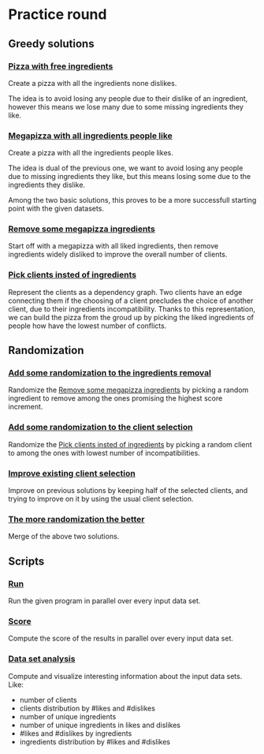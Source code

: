 # Practice round

## Greedy solutions

### [Pizza with free ingredients](no_disliked_ingredients.py)

Create a pizza with all the ingredients none dislikes.

The idea is to avoid losing any people due to their dislike of an ingredient,
however this means we lose many due to some missing ingredients they like.

### [Megapizza with all ingredients people like](all_liked-ingredients.py)

Create a pizza with all the ingredients people likes.

The idea is dual of the previous one, we want to avoid losing any people due
to missing ingredients they like, but this means losing some due to the
ingredients they dislike.

Among the two basic solutions, this proves to be a more successfull starting
point with the given datasets.

### [Remove some megapizza ingredients](reduce_megapizza.py)

Start off with a megapizza with all liked ingredients, then remove ingredients
widely disliked to improve the overall number of clients.

### [Pick clients insted of ingredients](graph.py)

Represent the clients as a dependency graph.
Two clients have an edge connecting them if the choosing of a client precludes
the choice of another client, due to their ingredients incompatibility.
Thanks to this representation, we can build the pizza from the groud up by
picking the liked ingredients of people how have the lowest number of conflicts.

## Randomization

### [Add some randomization to the ingredients removal](reduce_megapizza-with_randomization.py)

Randomize the [Remove some megapizza ingredients](#remove-some-megapizza-ingredientsreducemegapizzapy)
by picking a random ingredient to remove among the ones promising the highest
score increment.

### [Add some randomization to the client selection](graph_with_randomization.py)

Randomize the [Pick clients insted of ingredients](#pick-clients-insted-of-ingredientsgraphpy)
by picking a random client to among the ones with lowest number of
incompatibilities.

### [Improve existing client selection](improve_graph.py)

Improve on previous solutions by keeping half of the selected clients, and
trying to improve on it by using the usual client selection.

### [The more randomization the better](improve_graph_with_randomization.py)

Merge of the above two solutions.

## Scripts

### [Run](run.sh)

Run the given program in parallel over every input data set.

### [Score](score.sh)

Compute the score of the results in parallel over every input data set.

### [Data set analysis](stats.py)

Compute and visualize interesting information about the input data sets. Like:

- number of clients
- clients distribution by #likes and #dislikes
- number of unique ingredients
- number of unique ingredients in likes and dislikes
- #likes and #dislikes by ingredients
- ingredients distribution by #likes and #dislikes
